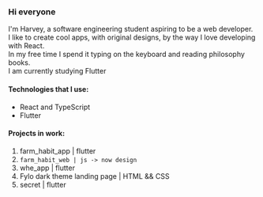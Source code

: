 ### Hi everyone<br/>
I'm Harvey, a software engineering student aspiring to be a web developer.<br/>
I like to create cool apps, with original designs, by the way I love developing with React.<br/>
In my free time I spend it typing on the keyboard and reading philosophy books. <br/>
I am currently studying Flutter <br/>

#### Technologies that I use: <br/>
- React and TypeScript<br/>
- Flutter<br/>

#### Projects in work: <br/>
1. farm_habit_app | flutter<br/>
2. `farm_habit_web | js -> now design` <br/>
4. whe_app | flutter <br/>
4. Fylo dark theme landing page | HTML && CSS <br/>
5. secret | flutter  <br/>










